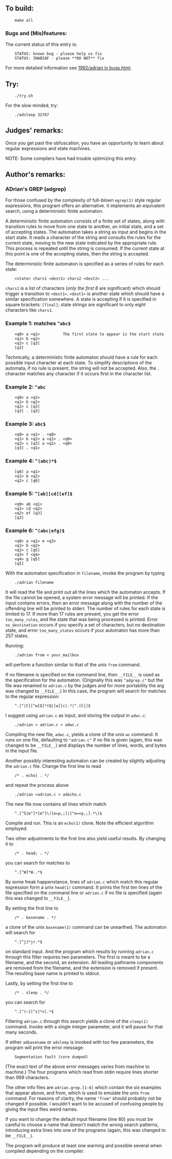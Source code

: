 ## To build:

``` <!---sh-->
    make all
```


### Bugs and (Mis)features:

The current status of this entry is:

```
    STATUS: known bug - please help us fix
    STATUS: INABIAF - please **DO NOT** fix
```

For more detailed information see [1992/adrian in bugs.html](../../bugs.html#1992_adrian).


## Try:

``` <!---sh-->
    ./try.sh
```

For the slow minded, try:

``` <!---sh-->
    ./adsleep 32767
```


## Judges' remarks:

Once you get past the obfuscation, you have an opportunity to learn
about regular expressions and state machines.

NOTE: Some compilers have had trouble optimizing this entry.


## Author's remarks:

### ADrian's GREP (adgrep)

For those confused by the complexity of full-blown `egrep(1)` style regular
expressions, this program offers an alternative.  It implements an equivalent
search, using a deterministic finite automaton.

A deterministic finite automaton consists of a finite set of states,
along with transition rules to move from one state to another, an initial
state, and a set of accepting states.  The automaton takes a string as
input and begins in the start state.  It reads a character of the string
and consults the rules for the current state, moving to the new state
indicated by the appropriate rule.  This process is repeated until the
string is consumed.  If the current state at this point is one of the
accepting states, then the string is accepted.

The deterministic finite automaton is specified as a series of rules for
each state:

```
    <state> chars1 <dest1> chars2 <dest2> ...
```

`chars1` is a list of characters (_only the first 8_ are significant) which
should trigger a transition to `<dest1>`.  `<dest1>` is another state which
should have a similar specification somewhere.  A state is accepting if
it is specified in square brackets: `[final]`; state strings are
significant to only eight characters like `chars1`.


### Example 1: matches `^abc$`

```
    <q0> a <q1>          The first state to appear is the start state
    <q1> b <q2>
    <q2> c [q3]
    [q3]
```

Technically, a deterministic finite automaton should have a rule for each
possible input character at each state.  To simplify descriptions of the
automata, if no rule is present, the string will not be accepted. Also,
the `.` character matches any character if it occurs first in the
character list.


### Example 2: `^abc`

```
    <q0> a <q1>
    <q1> b <q2>
    <q2> c [q3]
    [q3] . [q3]
```

### Example 3: `abc$`

```
    <q0> a <q1> . <q0>
    <q1> b <q2> a <q1> . <q0>
    <q2> c [q3] a <q1> . <q0>
    [q3] . <q1>
```

### Example 4: `^(abc)*$`

```
    [q0] a <q1>
    <q1> b <q2>
    <q2> c [q0]
```

### Example 5: `^[ab][cd][ef]$`

```
    <q0> ab <q1>
    <q1> cd <q2>
    <q2> ef [q3]
    [q3]
```

### Example 6: `^(abc|efg)$`

```
    <q0> a <q1> e <q3>
    <q1> b <q2>
    <q2> c [q5]
    <q3> f <q4>
    <q4> g [q5]
    [q5]
```

With the automaton specification in `filename`, invoke the program by
typing

``` <!---sh-->
    ./adrian filename
```


It will read the file and print out all the lines which the automaton
accepts.  If the file cannot be opened, a system error message will
be printed.  If the input contains errors, then an error message along
with the number of the offending line will be printed to stderr.  The
number of rules for each state is limited to 17.  If more than 17 rules
are present, you get the error `too_many_rules`, and the state that was
being processed is printed.  Error `no_destination` occurs if you specify a
set of characters, but no destination state, and error `too_many_states`
occurs if your automaton has more than 257 states.

Running:

``` <!---sh-->
    ./adrian from < your_mailbox
```

will perform a function similar to that of the unix `from` command.

If no filename is specified on the command line, then `__FILE__` is used as the
specification for the automaton. (Originally this was `"adgrep.c"` but the file
was renamed to `adrian.c` by the judges and for more portability the arg was
changed to `__FILE__`.)  In this case, the program will search for matches to
the regular expression:

```
    ^.[^|C][^w[Q]*(Q|[w[]c).*|^.[C|]$
```

I suggest using `adrian.c` as input, and storing the output in `adwc.c`:

``` <!---sh-->
    ./adrian < adrian.c > adwc.c
```

Compiling the new file, `adwc.c`, yields a clone of the unix `wc` command. It
runs on one file, defaulting to `"adrian.c"` if no file is given (again, this
was changed to be `__FILE__`) and displays the number of lines, words, and bytes
in the input file.

Another possibly interesting automaton can be created by slightly
adjusting the `adrian.c` file.  Change the first line to read

``` <!---c-->
    /* . echo| . */
```

and repeat the process above

``` <!---sh-->
    ./adrian <adrian.c > adecho.c
```

The new file now contains all lines which match

```
    ^.[^5|m^]*[m^]\([e=p,;]|[^e=+p,;].*\)$
```

Compile and run.  This is an `echo(1)` clone.  Note the efficient algorithm
employed.


Two other adjustments to the first line also yield useful results. By
changing it to

``` <!---c-->
    /* . head; . */
```

you can search for matches to

```
    ^.[^W]*W..*$
```

By some freak happenstance, lines of `adrian.c` which match this regular
expression form a unix `head(1)` command.  It prints the first ten lines of
the file specified on the command line or `adrian.c` if no file is
specified (again this was changed to `__FILE__`).

By setting the first line to

``` <!---c-->
    /* . basename . */
```

a clone of the unix `basename(1)` command can be unearthed. The automaton will
search for

```
    ^.[^j]*jr.*$
```

on standard input.  And the program which results by running `adrian.c`
through this filter requires two parameters.  The first is meant to be a
filename, and the second, an extension.  All leading pathname components
are removed from the filename, and the extension is removed if present.
The resulting base name is printed to stdout.

Lastly, by setting the first line to

``` <!---c-->
    /* . sleep . */
```

you can search for

```
    ^.[^(~][^s]*sl.*$
```

Filtering `adrian.c` through this search yields a clone of the `sleep(1)`
command.  Invoke with a single integer parameter, and it will pause for that
many seconds.

If either `adbasename` or `adsleep` is invoked with too few parameters,
the program will print the error message:

```
    Segmentation fault (core dumped)
```

(The exact text of the above error messages varies from machine to
machine.)  The four programs which read from stdin require lines
shorter than 999 characters.

The other info files are `adrian.grep.[1-6]` which contain the six
examples that appear above, and from, which is used to emulate the
unix `from` command.  For reasons of clarity, the name `"from"` should
probably not be changed if possible.  I wouldn't want to be accused of
confusing people by giving the input files weird names.

If you want to change the default input filename (line 80) you must be
careful to choose a name that doesn't match the wrong search patterns,
introducing extra lines into one of the programs (again, this was changed to be
`__FILE__`).

The program will produce at least one warning and possible several
when compiled depending on the compiler.


<!--

    Copyright © 1984-2024 by Landon Curt Noll. All Rights Reserved.

    You are free to share and adapt this file under the terms of this license:

	Creative Commons Attribution-ShareAlike 4.0 International (CC BY-SA 4.0)

    For more information, see:

	https://creativecommons.org/licenses/by-sa/4.0/

-->
